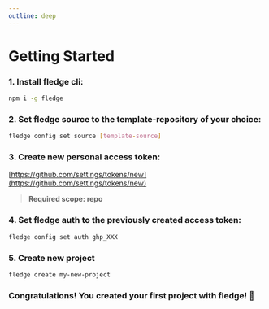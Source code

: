 ```yaml
---
outline: deep
---
```


# Getting Started 

### 1. Install fledge cli:

```bash
npm i -g fledge
```

### 2. Set fledge source to the template-repository of your choice:

```bash
fledge config set source [template-source]
```

### 3. Create new personal access token:

[https://github.com/settings/tokens/new](https://github.com/settings/tokens/new)

> **Required scope: repo**

### 4. Set fledge auth to the previously created access token:

```bash
fledge config set auth ghp_XXX
```

### 5. Create new project

```bash
fledge create my-new-project
```


### Congratulations! You created your first project with fledge! :rocket: